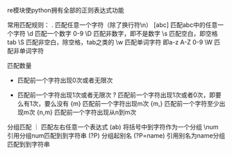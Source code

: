 re模块使python拥有全部的正则表达式功能

常用匹配规则：
   .    匹配任意一个字符（除了换行符\n）
   [abc] 匹配abc中的任意一个字符
   \d    匹配一个数字   0-9
   \D    匹配非数字，即不是数字
   \s    匹配空白，即空格 tab
   \S    匹配非空白，除空格，tab之类的
   \w    匹配单词字符   即a-z  A-Z  0-9
   \W    匹配非单词字符
   
   匹配数量
   *    匹配前一个字符出现0次或者无限次
   +    匹配前一个字符出现1次或者无限次
   \?   匹配前一个字符出现1次或者0次，即要么有1次，要么没有
   {m}  匹配前一个字符出现m次
   {m,} 匹配前一个字符至少出现m次
   {n,m}  匹配前一个字符出现从n到m次
   
   分组匹配
   ｜ 匹配左右任意一个表达式
   (ab) 将括号中到字符作为一个分组
   \num  引用分组num匹配到到字符串
   (?P)  分组起别名
   (?P=name) 引用别名为name分组匹配到到字符串
   
   
   
   
   
   
   
   